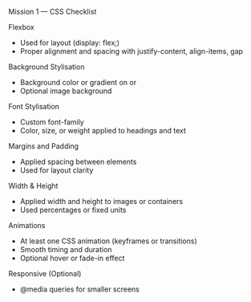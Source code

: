 Mission 1 — CSS Checklist

Flexbox
- Used for layout (display: flex;)
- Proper alignment and spacing with justify-content, align-items, gap

Background Stylisation
- Background color or gradient on <body> or <div>
- Optional image background

Font Stylisation
- Custom font-family
- Color, size, or weight applied to headings and text

Margins and Padding
- Applied spacing between elements
- Used for layout clarity

Width & Height
- Applied width and height to images or containers
- Used percentages or fixed units

Animations
- At least one CSS animation (keyframes or transitions)
- Smooth timing and duration
- Optional hover or fade-in effect

Responsive (Optional)
- @media queries for smaller screens
